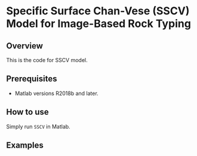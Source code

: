 # Specific Surface Chan-Vese (SSCV) Model for Image-Based Rock Typing
## Overview
This is the code for SSCV model.
## Prerequisites
* Matlab versions R2018b and later.
## How to use
Simply run `SSCV` in Matlab.
## Examples
